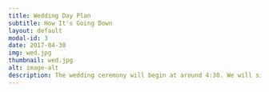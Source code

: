 ```yaml
---
title: Wedding Day Plan
subtitle: How It's Going Down
layout: default
modal-id: 3
date: 2017-04-30
img: wed.jpg
thumbnail: wed.jpg
alt: image-alt
description: The wedding ceremony will begin at around 4:30. We will sign our Ketubah (traditional Jewish marriage contract) a bit before that.<br><br>Please be aware that the hotel checkin time is at 3 and they have been very insistent that they will not allow early checkin. We will plan for the bus to leave the hotel at 3:30. If you are planning to stay only Sunday night and want to leave your car at the hotel, please let us know and we can help you make arrangements. If you wish to drive there is plenty of parking (as well as a parking attendant) at the venue.
---
```


